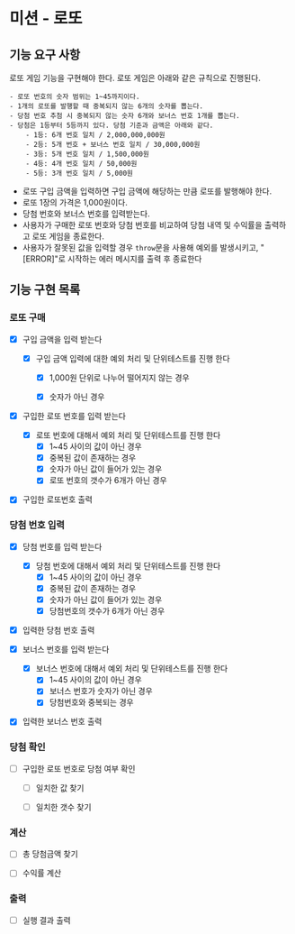 # 미션 - 로또

## 기능 요구 사항

로또 게임 기능을 구현해야 한다. 로또 게임은 아래와 같은 규칙으로 진행된다.

```
- 로또 번호의 숫자 범위는 1~45까지이다.
- 1개의 로또를 발행할 때 중복되지 않는 6개의 숫자를 뽑는다.
- 당첨 번호 추첨 시 중복되지 않는 숫자 6개와 보너스 번호 1개를 뽑는다.
- 당첨은 1등부터 5등까지 있다. 당첨 기준과 금액은 아래와 같다.
    - 1등: 6개 번호 일치 / 2,000,000,000원
    - 2등: 5개 번호 + 보너스 번호 일치 / 30,000,000원
    - 3등: 5개 번호 일치 / 1,500,000원
    - 4등: 4개 번호 일치 / 50,000원
    - 5등: 3개 번호 일치 / 5,000원
```

- 로또 구입 금액을 입력하면 구입 금액에 해당하는 만큼 로또를 발행해야 한다.
- 로또 1장의 가격은 1,000원이다.
- 당첨 번호와 보너스 번호를 입력받는다.
- 사용자가 구매한 로또 번호와 당첨 번호를 비교하여 당첨 내역 및 수익률을 출력하고 로또 게임을 종료한다.
- 사용자가 잘못된 값을 입력할 경우 `throw`문을 사용해 예외를 발생시키고, "[ERROR]"로 시작하는 에러 메시지를 출력 후 종료한다


## 기능 구현 목록

### 로또 구매

- [x] 구입 금액을 입력 받는다
    - [x] 구입 금액 입력에 대한 예외 처리 및 단위테스트를 진행 한다 
        - [x] 1,000원 단위로 나누어 떨어지지 않는 경우
        - [x] 숫자가 아닌 경우


- [x] 구입한 로또 번호를 입력 받는다
    - [x] 로또 번호에 대해서 예외 처리 및 단위테스트를 진행 한다 
        - [x] 1~45 사이의 값이 아닌 경우
        - [x] 중복된 값이 존재하는 경우
        - [x] 숫자가 아닌 값이 들어가 있는 경우
        - [x] 로또 번호의 갯수가 6개가 아닌 경우
- [x] 구입한 로또번호 출력



### 당첨 번호 입력

- [x] 당첨 번호를 입력 받는다
    - [x]  당첨 번호에 대해서 예외 처리 및 단위테스트를 진행 한다 
        - [x] 1~45 사이의 값이 아닌 경우
        - [x] 중복된 값이 존재하는 경우
        - [x] 숫자가 아닌 값이 들어가 있는 경우
        - [x] 당첨번호의 갯수가 6개가 아닌 경우
- [x] 입력한 당첨 번호 출력

- [x] 보너스 번호를 입력 받는다 
    - [x] 보너스 번호에 대해서 예외 처리 및 단위테스트를 진행 한다 
        - [x] 1~45 사이의 값이 아닌 경우
        - [x] 보너스 번호가 숫자가 아닌 경우
        - [x] 당첨번호와 중복되는 경우
- [x] 입력한 보너스 번호 출력


### 당첨 확인

- [ ] 구입한 로또 번호로 당첨 여부 확인
    - [ ] 일치한 값 찾기
    - [ ] 일치한 갯수 찾기


### 계산

- [ ] 총 당첨금액 찾기

- [ ] 수익률 계산


### 출력

- [ ] 실행 결과 출력
